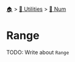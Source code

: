 <!--startTocHeader-->
[🏠](../../README.md) > [🔧 Utilities](../README.md) > [🔢 Num](README.md)
# Range
<!--endTocHeader-->

TODO: Write about `Range`

<!--startTocSubTopic-->
<!--endTocSubTopic-->